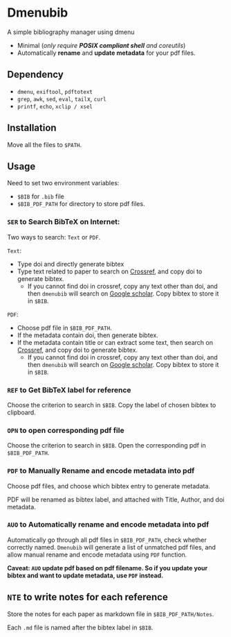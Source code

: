 # Dmenubib

A simple bibliography manager using dmenu

- Minimal (*only require **POSIX compliant shell** and coreutils*)
- Automatically **rename** and **update metadata** for your pdf files.

## Dependency

- `dmenu`, `exiftool`, `pdftotext`
- `grep`, `awk`, `sed`, `eval`, `tail`x, `curl`
- `printf`, `echo`, `xclip / xsel`

## Installation

Move all the files to `$PATH`.

## Usage

Need to set two environment variables:

- `$BIB` for `.bib` file
- `$BIB_PDF_PATH` for directory to store pdf files.

### `SER` to Search BibTeX on Internet:

Two ways to search: `Text` or `PDF`.

`Text`:

- Type doi and directly generate bibtex
- Type text related to paper to search on [Crossref](https://search.crossref.org/), and copy doi to generate bibtex.
    - If you cannot find doi in crossref, copy any text other than doi, and then `dmenubib` will search on [Google scholar](https://scholar.google.com/). Copy bibtex to store it in `$BIB`.

`PDF`:

- Choose pdf file in `$BIB_PDF_PATH`.
- If the metadata contain doi, then generate bibtex.
- If the metadata contain title or can extract some text, then search on [Crossref](https://search.crossref.org/), and copy doi to generate bibtex.
    - If you cannot find doi in crossref, copy any text other than doi, and then `dmenubib` will search on [Google scholar](https://scholar.google.com/). Copy bibtex to store it in `$BIB`.

### `REF` to Get BibTeX label for reference

Choose the criterion to search in `$BIB`. Copy the label of chosen bibtex to clipboard.

### `OPN` to open corresponding pdf file

Choose the criterion to search in `$BIB`. Open the corresponding pdf in `$BIB_PDF_PATH`.

### `PDF` to Manually Rename and encode metadata into pdf

Choose pdf files, and choose which bibtex entry to generate metadata.

PDF will be renamed as bibtex label, and attached with Title, Author, and doi metadata.

### `AUO` to Automatically rename and encode metadata into pdf

Automatically go through all pdf files in `$BIB_PDF_PATH`, check whether correctly named. `Dmenubib` will generate a list of unmatched pdf files, and allow manual rename and encode metadata using `PDF` function.

**Caveat: `AUO` update pdf based on pdf filename. So if you update your bibtex and want to update metadata, use `PDF` instead.**

## `NTE` to write notes for each reference

Store the notes for each paper as markdown file in `$BIB_PDF_PATH/Notes`.

Each `.md` file is named after the bibtex label in `$BIB`.
